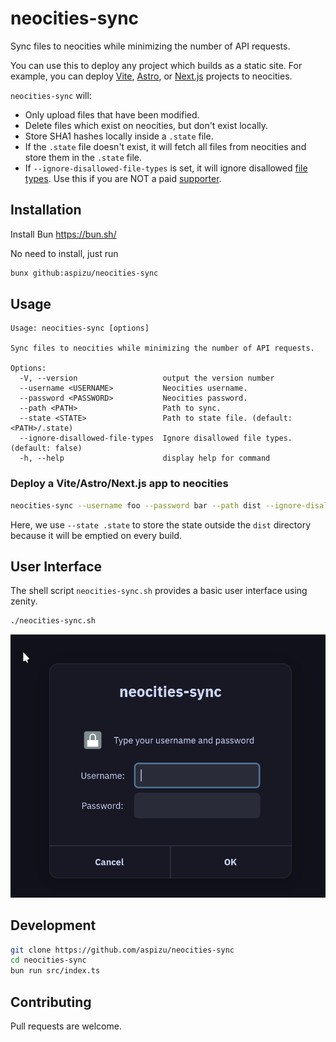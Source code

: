 # neocities-sync

Sync files to neocities while minimizing the number of API requests.

[Vite]: https://vitejs.dev/
[Astro]: https://astro.build/
[Next.js]: https://nextjs.org/


You can use this to deploy any project which builds as a static site. For example, you can deploy [Vite][], [Astro][], or [Next.js][] projects to neocities.

[supporter]: https://neocities.org/supporter
[file types]: https://neocities.org/site_files/allowed_types

`neocities-sync` will:

- Only upload files that have been modified.
- Delete files which exist on neocities, but don't exist locally.
- Store SHA1 hashes locally inside a `.state` file.
- If the `.state` file doesn't exist, it will fetch all files from neocities and store them in the `.state` file.
- If `--ignore-disallowed-file-types` is set, it will ignore disallowed [file types][]. Use this if you are NOT a paid [supporter][].

## Installation

Install Bun <https://bun.sh/>

No need to install, just run

```bash
bunx github:aspizu/neocities-sync
```

## Usage

```
Usage: neocities-sync [options]

Sync files to neocities while minimizing the number of API requests.

Options:
  -V, --version                   output the version number
  --username <USERNAME>           Neocities username.
  --password <PASSWORD>           Neocities password.
  --path <PATH>                   Path to sync.
  --state <STATE>                 Path to state file. (default: <PATH>/.state)
  --ignore-disallowed-file-types  Ignore disallowed file types. (default: false)
  -h, --help                      display help for command
```

### Deploy a Vite/Astro/Next.js app to neocities

```bash
neocities-sync --username foo --password bar --path dist --ignore-disallowed-file-types --state .state
```

Here, we use `--state .state` to store the state outside the `dist` directory because
it will be emptied on every build.

## User Interface

The shell script `neocities-sync.sh` provides a basic user interface using
zenity.

```bash
./neocities-sync.sh
```

![Username and password dialog.](/assets/screenshot.png)

## Development

```bash
git clone https://github.com/aspizu/neocities-sync
cd neocities-sync
bun run src/index.ts
```

## Contributing

Pull requests are welcome.
